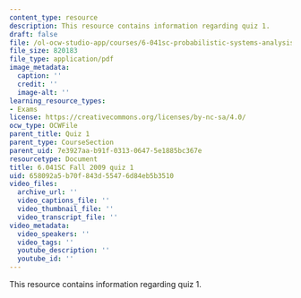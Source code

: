 ```yaml
---
content_type: resource
description: This resource contains information regarding quiz 1.
draft: false
file: /ol-ocw-studio-app/courses/6-041sc-probabilistic-systems-analysis-and-applied-probability-fall-2013/658092a5b70f843d55476d84eb5b3510_MIT6_041SCF13_quiz01_f09.pdf
file_size: 820183
file_type: application/pdf
image_metadata:
  caption: ''
  credit: ''
  image-alt: ''
learning_resource_types:
- Exams
license: https://creativecommons.org/licenses/by-nc-sa/4.0/
ocw_type: OCWFile
parent_title: Quiz 1
parent_type: CourseSection
parent_uid: 7e3927aa-b91f-0313-0647-5e1885bc367e
resourcetype: Document
title: 6.041SC Fall 2009 quiz 1
uid: 658092a5-b70f-843d-5547-6d84eb5b3510
video_files:
  archive_url: ''
  video_captions_file: ''
  video_thumbnail_file: ''
  video_transcript_file: ''
video_metadata:
  video_speakers: ''
  video_tags: ''
  youtube_description: ''
  youtube_id: ''
---
```

This resource contains information regarding quiz 1.